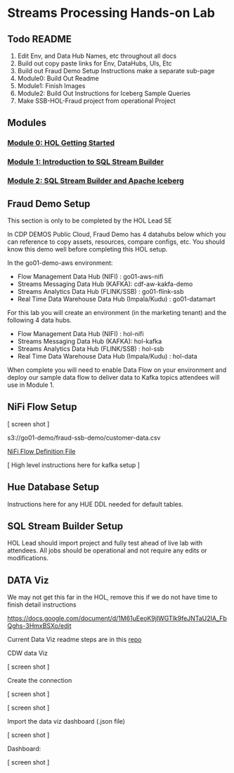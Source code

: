 # Streams Processing Hands-on Lab
 


## Todo README
1. Edit Env, and Data Hub Names, etc throughout all docs
2. Build out copy paste links for Env, DataHubs, UIs, Etc
3. Build out Fraud Demo Setup Instructions make a separate sub-page
4. Module0:  Build Out Readme
5. Module1:  Finish Images
6. Module2:  Build Out Instructions for Iceberg Sample Queries
7. Make SSB-HOL-Fraud project from operational Project


## Modules

### [Module 0: HOL Getting Started](/Module0/)

### [Module 1: Introduction to SQL Stream Builder](/Module1/)

### [Module 2: SQL Stream Builder and Apache Iceberg](/Module2/)


## Fraud Demo Setup

This section is only to be completed by the HOL Lead SE

In CDP DEMOS Public Cloud, Fraud Demo has 4 datahubs below which you can reference to copy assets, resources, compare configs, etc.   You should know this demo well before completing this HOL setup.

In the go01-demo-aws environment:

 * Flow Management Data Hub (NIFI) : go01-aws-nifi
 * Streams Messaging Data Hub (KAFKA): cdf-aw-kakfa-demo
 * Streams Analytics Data Hub (FLINK/SSB) : go01-flink-ssb 
 * Real Time Data Warehouse Data Hub (Impala/Kudu) : go01-datamart



For this lab you will create an environment (in the marketing tenant) and the following 4 data hubs.

 * Flow Management Data Hub (NIFI) : hol-nifi
 * Streams Messaging Data Hub (KAFKA): hol-kafka
 * Streams Analytics Data Hub (FLINK/SSB) : hol-ssb
 * Real Time Data Warehouse Data Hub (Impala/Kudu) : hol-data


When complete you will need to enable Data Flow on your environment and deploy our sample data flow to deliver data to Kafka topics attendees will use in Module 1.


## NiFi Flow Setup

[ screen shot ]


s3://go01-demo/fraud-ssb-demo/customer-data.csv

[NiFi Flow Definition File](/linkto/file)

[ High level instructions here for kafka setup ]

## Hue Database Setup

Instructions here for any HUE DDL needed for default tables.

## SQL Stream Builder Setup

HOL Lead should import project and fully test ahead of live lab with attendees.
All jobs should be operational and not require any edits or modifications.

## DATA Viz

We may not get this far in the HOL,  remove this if we do not have time to finish detail instructions

https://docs.google.com/document/d/1M61uEeoK9jIWGTlk9feJNTaU2IA_FbQghs-3HmxBSXo/edit 


Current Data Viz readme steps are in this [repo](https://github.com/cldr-steven-matison/Fraud-Prevention-With-Cloudera-SSB?tab=readme-ov-file#data-visualization)

CDW data Viz

[ screen shot ]

Create the connection

[ screen shot ]


[ screen shot ]

Import the data viz dashboard (.json file) 

[ screen shot ]

Dashboard:

[ screen shot ]







